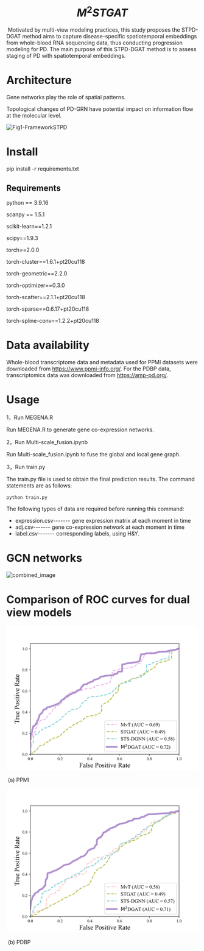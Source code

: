 # $$M^{2}STGAT$$

​	Motivated by multi-view modeling practices, this study proposes the STPD-DGAT method aims to capture disease-specific spatiotemporal embeddings from whole-blood RNA sequencing data, thus conducting progression modeling for PD. The main purpose of this STPD-DGAT method is to assess staging of PD with
spatiotemporal embeddings.

# Architecture

Gene networks play the role of spatial patterns.

Topological changes of PD-GRN have potential impact on information flow at the molecular level.

![Fig1-FrameworkSTPD](./figures/Fig1-FrameworkSTPD.jpg)

# Install

pip install -r requirements.txt

## Requirements

python == 3.9.16

scanpy == 1.5.1

scikit-learn==1.2.1

scipy==1.9.3

torch==2.0.0

torch-cluster==1.6.1+pt20cu118

torch-geometric==2.2.0

torch-optimizer==0.3.0

torch-scatter==2.1.1+pt20cu118

torch-sparse==0.6.17+pt20cu118

torch-spline-conv==1.2.2+pt20cu118

# Data availability

Whole-blood transcriptome data and metadata used for PPMI  datasets were downloaded from
https://www.ppmi-info.org/. For the PDBP data, transcriptomics data was downloaded from https://amp-pd.org/.

# Usage

1，Run MEGENA.R

Run MEGENA.R to generate gene co-expression networks.

2，Run Multi-scale_fusion.ipynb

Run Multi-scale_fusion.ipynb  to fuse the global and local gene graph.

3，Run train.py

The train.py  file is used to obtain the final prediction results. The command statements are as follows:

```
python train.py
```

The following types of data are required before running this command:

- expression.csv------- gene expression matrix at each moment in time
- adj.csv------- gene co-expression network at each moment in time
- label.csv------- corresponding labels, using H&Y.

# GCN networks

![combined_image](./figures/combined_image.jpg)



# Comparison of ROC curves for dual view models

![SuppFig3-PPMI-Boxplot](./figures/Fig4-PPMI-ST-ROC.jpg)

​																					(a) PPMI

![SuppFig3-PDBP-Boxplot](./figures/Fig4-PDBP-ST-ROC.jpg)

​                                                                                    (b) PDBP